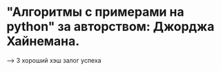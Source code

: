 # "Алгоритмы c примерами на python" за авторством: Джорджа Хайнемана.

--> 3 хороший хэш залог успеха
